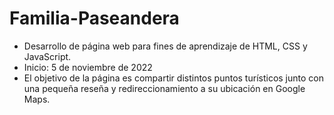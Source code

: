 # Familia-Paseandera
* Desarrollo de página web para fines de aprendizaje de HTML, CSS y JavaScript.
* Inicio: 5 de noviembre de 2022
* El objetivo de la página es compartir distintos puntos turísticos junto con una pequeña reseña y redireccionamiento a su ubicación en Google Maps.

